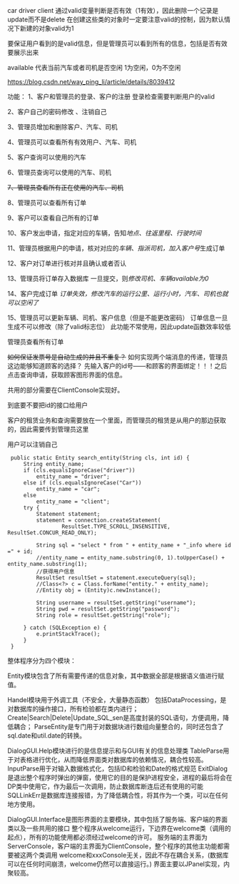 car driver client 通过valid变量判断是否有效（1有效），因此删除一个记录是update而不是delete
在创建这些类的对象时一定要注意valid的控制，因为默认情况下新建的对象valid为1


要保证用户看到的是valid信息，但是管理员可以看到所有的信息，包括是否有效要展示出来

available 代表当前汽车或者司机是否空闲 1为空闲，0为不空闲

https://blog.csdn.net/way_ping_li/article/details/8039412

功能：
1、客户和管理员的登录、客户的注册  登录检查需要判断用户的valid

2、客户自己的密码修改 、注销自己

3、管理员增加和删除客户、汽车、司机 

4、管理员可以查看所有有效用户、汽车、司机

5、客户查询可以使用的汽车

6、管理员查询可以使用的汽车、司机

~~7、管理员查看所有正在使用的汽车、司机~~

8、管理员可以查看所有订单

9、客户可以查看自己所有的订单

10、客户发出申请，指定对应的车辆，告知*地点、往返里程、行驶时间*

11、管理员根据用户的申请，核对对应的*车辆、指派司机，加入客户号*生成订单

12、客户对订单进行核对并且确认或者否认 

13、管理员将订单存入数据库 一旦提交，则*修改司机、车辆available为0*

14、客户完成订单 _订单失效，修改汽车的运行公里、运行小时，汽车、司机也就可以空闲了_

15、管理员可以更新车辆、司机、客户信息（但是不能更改密码）   订单信息一旦生成不可以修改（除了valid标志位） 此功能不常使用，因此update函数效率较低

管理员查看所有订单

~~如何保证发票号是自动生成的并且不重复？~~
如何实现两个端消息的传递，管理员这边能够知道顾客的选择？
先输入客户的id号——和顾客的界面绑定！！！之后点击查询申请，获取顾客图形界面的信息。

共用的部分需要在ClientConsole实现好。

到底要不要把id的接口给用户

客户的租赁业务和查询需要放在一个里面，而管理员的租赁是从用户的那边获取的，因此需要传到管理员这里

用户可以注销自己

     public static Entity search_entity(String cls, int id) {
         String entity_name;
         if (cls.equalsIgnoreCase("driver"))
             entity_name = "driver";
         else if (cls.equalsIgnoreCase("Car"))
             entity_name = "car";
         else
             entity_name = "client";
         try {
             Statement statement;
             statement = connection.createStatement(
                     ResultSet.TYPE_SCROLL_INSENSITIVE, ResultSet.CONCUR_READ_ONLY);
 
             String sql = "select * from " + entity_name + "_info where id =" + id;
             //entity_name = entity_name.substring(0, 1).toUpperCase() + entity_name.substring(1);
             //获得用户信息
             ResultSet resultSet = statement.executeQuery(sql);
             //Class<?> c = Class.forName("entity." + entity_name);
             //Entity obj = (Entity)c.newInstance();
 
             String username = resultSet.getString("username");
             String pwd = resultSet.getString("password");
             String role = resultSet.getString("role");
 
         } catch (SQLException e) {
             e.printStackTrace();
         }
     }
     
整体程序分为四个模块：

Entity模块包含了所有需要传递的信息对象，其中数据全部是根据语义值进行赋值。

Handel模块用于外调工具（不安全，大量静态函数）
    包括DataProcessing，是对数据库的操作接口，所有检验都在类内进行；Create|Search|Delete|Update_SQL_sen是高度封装的SQL语句，方便调用，降低耦合；
ParseEntity是专门用于对数据块进行数组向量整合的，同时还包含了sql.date和util.date的转换。

DialogGUI.Help模块进行的是信息提示和与GUI有关的信息处理类
    TableParse用于对表格进行优化，从而降低界面类对数据库的依赖情况，耦合性较高。InputParse用于对输入数据格式化，包括ID和检验和Date的格式规范
    ExitDialog是退出整个程序时弹出的弹窗，使用它的目的是保护进程安全，进程的最后将会在DP类中使用它，作为最后一次调用，防止数据库断连后还有使用的可能
    SQLLinkErr是数据库连接报错，为了降低耦合性，将其作为一个类，可以在任何地方使用。
    
DialogGUI.Interface是图形界面的主要模块，其中包括了服务端、客户端的界面类以及一些共用的接口
    整个程序从welcome运行，下边界在welcome类（调用的起点），所有的功能使用都必须经过welcome的许可。
    服务端的主界面为ServerConsole，客户端的主界面为ClientConsole，整个程序的其他主功能都需要被这两个类调用
    welcome和xxxConsole无关，因此不存在耦合关系，(数据库可以在任何时间崩溃，welcome仍然可以直接运行。)
    界面主要以JPanel实现，内聚较高。